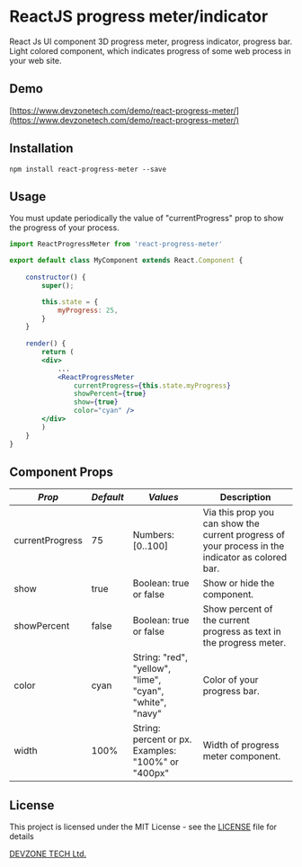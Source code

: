ReactJS progress meter/indicator
=========

React Js UI component 3D progress meter, progress indicator, progress bar. Light colored component, which indicates progress of some web process in your web site.

## Demo
[https://www.devzonetech.com/demo/react-progress-meter/](https://www.devzonetech.com/demo/react-progress-meter/)

## Installation

  `npm install react-progress-meter --save`

## Usage
You must update periodically the value of "currentProgress" prop to show the progress of your process.

```jsx
import ReactProgressMeter from 'react-progress-meter'

export default class MyComponent extends React.Component {
    
    constructor() {
        super();

        this.state = {
            myProgress: 25,
        }
    }
    
    render() {
        return (
        <div>
            ...
            <ReactProgressMeter 
                currentProgress={this.state.myProgress} 
                showPercent={true}
                show={true}
                color="cyan" />
        </div>
        )
    }
}
```

## Component Props 

| *Prop*       | *Default* | *Values*                                   | Description                                                                                      |
|-----------------|---------|----------------------------------------------------|--------------------------------------------------------------------------------------------------|
| currentProgress | 75      | Numbers: [0..100]                                   | Via this prop you can show the current progress of your process in the indicator as colored bar. |
| show            | true    | Boolean: true or false                                      | Show or hide the component.                                                                      |
| showPercent     | false   | Boolean: true or false                                      | Show percent of the current progress as text in the progress meter.                              |
| color           | cyan    | String: "red", "yellow", "lime",  "cyan", "white", "navy"  | Color of your progress bar.   
| width           | 100%    | String: percent or px. Examples: "100%" or "400px"  | Width of progress meter component.   

## License
This project is licensed under the MIT License - see the [LICENSE](LICENSE) file for details

[DEVZONE TECH Ltd.](https://www.devzonetech.com/)